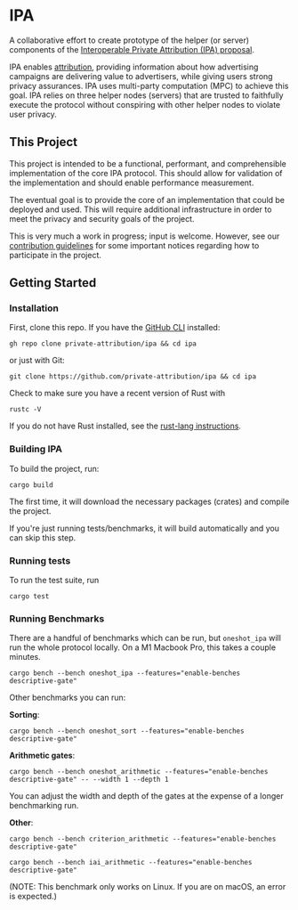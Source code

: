 # IPA

A collaborative effort to create prototype of the helper (or server) components
of the [Interoperable Private Attribution (IPA)
proposal](https://github.com/patcg-individual-drafts/ipa/).

IPA enables
[attribution](https://en.wikipedia.org/wiki/Attribution_(marketing)), providing
information about how advertising campaigns are delivering value to advertisers,
while giving users strong privacy assurances.  IPA uses multi-party computation
(MPC) to achieve this goal.  IPA relies on three helper nodes (servers) that are
trusted to faithfully execute the protocol without conspiring with other helper
nodes to violate user privacy.

## This Project

This project is intended to be a functional, performant, and comprehensible
implementation of the core IPA protocol.  This should allow for validation of
the implementation and should enable performance measurement.

The eventual goal is to provide the core of an implementation that could be
deployed and used.  This will require additional infrastructure in order to meet
the privacy and security goals of the project.

This is very much a work in progress; input is welcome.  However, see our
[contribution guidelines](./CONTRIBUTING.md) for some important notices
regarding how to participate in the project.

## Getting Started

### Installation

First, clone this repo. If you have the [GitHub CLI](https://cli.github.com/manual/installation) installed:

```
gh repo clone private-attribution/ipa && cd ipa
```

or just with Git:

```
git clone https://github.com/private-attribution/ipa && cd ipa
```

Check to make sure you have a recent version of Rust with

```
rustc -V
```

If you do not have Rust installed, see the [rust-lang instructions](https://www.rust-lang.org/tools/install).

### Building IPA

To build the project, run:

```
cargo build
```

The first time, it will download the necessary packages (crates) and compile the project.

If you're just running tests/benchmarks, it will build automatically and you can skip this step.

### Running tests

To run the test suite, run

```
cargo test
```

### Running Benchmarks

There are a handful of benchmarks which can be run, but `oneshot_ipa` will run the whole protocol locally. On a M1 Macbook Pro, this takes a couple minutes.

```
cargo bench --bench oneshot_ipa --features="enable-benches descriptive-gate"
```

Other benchmarks you can run:

**Sorting**:
```
cargo bench --bench oneshot_sort --features="enable-benches descriptive-gate"
```

**Arithmetic gates**:
```
cargo bench --bench oneshot_arithmetic --features="enable-benches descriptive-gate" -- --width 1 --depth 1
```
You can adjust the width and depth of the gates at the expense of a longer benchmarking run.

**Other**:
```
cargo bench --bench criterion_arithmetic --features="enable-benches descriptive-gate"
```

```
cargo bench --bench iai_arithmetic --features="enable-benches descriptive-gate"
```
(NOTE: This benchmark only works on Linux. If you are on macOS, an error is expected.)
